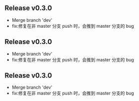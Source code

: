 ## Release v0.3.0
- Merge branch 'dev'
- fix:修复在非 master 分支 push 时，会推到 master 分支的 bug

## Release v0.3.0
- Merge branch 'dev'
- fix:修复在非 master 分支 push 时，会推到 master 分支的 bug
## Release v0.3.0
- Merge branch 'dev'
- fix:修复在非 master 分支 push 时，会推到 master 分支的 bug

